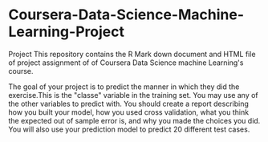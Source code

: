# Coursera-Data-Science-Machine-Learning-Project
Project
This repository contains the R Mark down document and HTML file of project assignment of of Coursera Data Science machine Learning's course.

The goal of your project is to predict the manner in which they did the exercise.This is the "classe" variable in the training set. 
You may use any of the other variables to predict with. You should create a report describing how you built your model, 
how you used cross validation, what you think the expected out of sample error is, and why you made the choices you did.
You will also use your prediction model to predict 20 different test cases.
